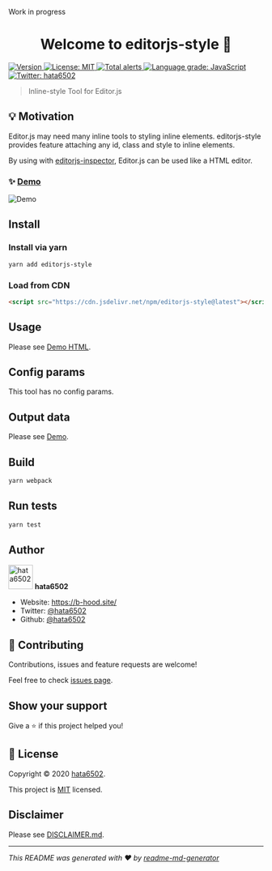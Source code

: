 Work in progress

<h1 align="center">Welcome to editorjs-style 👋</h1>
<p>
  <a href="https://www.npmjs.com/package/editorjs-style" target="_blank">
    <img alt="Version" src="https://img.shields.io/npm/v/editorjs-style.svg">
  </a>
  <a href="#" target="_blank">
    <img alt="License: MIT" src="https://img.shields.io/badge/License-MIT-yellow.svg" />
  </a>
  <a href="https://lgtm.com/projects/g/hata6502/editorjs-style/alerts/">
    <img alt="Total alerts" src="https://img.shields.io/lgtm/alerts/g/hata6502/editorjs-style.svg?logo=lgtm&logoWidth=18"/>
  </a>
  <a href="https://lgtm.com/projects/g/hata6502/editorjs-style/context:javascript">
    <img alt="Language grade: JavaScript" src="https://img.shields.io/lgtm/grade/javascript/g/hata6502/editorjs-style.svg?logo=lgtm&logoWidth=18"/>
  </a>
  <a href="https://twitter.com/hata6502" target="_blank">
    <img alt="Twitter: hata6502" src="https://img.shields.io/twitter/follow/hata6502.svg?style=social" />
  </a>
</p>

> Inline-style Tool for Editor.js

## 💡 Motivation

Editor.js may need many inline tools to styling inline elements.
editorjs-style provides feature attaching any id, class and style to inline elements.

By using with [editorjs-inspector](https://github.com/hata6502/editorjs-inspector),
Editor.js can be used like a HTML editor.

### ✨ [Demo](https://hata6502.github.io/editorjs-style/)

![Demo](https://user-images.githubusercontent.com/7702653/93618038-bd90e880-fa11-11ea-9355-f782a557b6d4.gif)

## Install

### Install via yarn

```sh
yarn add editorjs-style
```

### Load from CDN

```html
<script src="https://cdn.jsdelivr.net/npm/editorjs-style@latest"></script>
```

## Usage

Please see [Demo HTML](https://github.com/hata6502/editorjs-style/blob/master/docs/index.html).

## Config params

This tool has no config params.

## Output data

Please see [Demo](https://hata6502.github.io/editorjs-style/).

## Build

```sh
yarn webpack
```

## Run tests

```sh
yarn test
```

## Author

<img alt="hata6502" src="https://avatars.githubusercontent.com/hata6502" width="48" /> **hata6502**

- Website: https://b-hood.site/
- Twitter: [@hata6502](https://twitter.com/hata6502)
- Github: [@hata6502](https://github.com/hata6502)

## 🤝 Contributing

Contributions, issues and feature requests are welcome!

Feel free to check [issues page](https://github.com/hata6502/editorjs-style/issues).

## Show your support

Give a ⭐️ if this project helped you!

## 📝 License

Copyright © 2020 [hata6502](https://github.com/hata6502).

This project is [MIT](https://github.com/hata6502/editorjs-style/blob/master/LICENSE) licensed.

## Disclaimer

Please see [DISCLAIMER.md](https://github.com/hata6502/editorjs-style/blob/master/DISCLAIMER.md).

---

_This README was generated with ❤️ by [readme-md-generator](https://github.com/kefranabg/readme-md-generator)_
